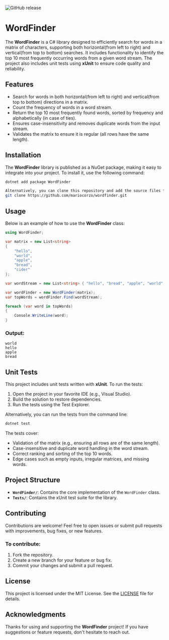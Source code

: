 ![GitHub release](https://img.shields.io/github/v/release/mariocorzo/MDCWordFinder)

# WordFinder

The **WordFinder** is a C# library designed to efficiently search for words in a matrix of characters, supporting both horizontal(from left to right) and vertical(from top to bottom) searches. It includes functionality to identify the top 10 most frequently occurring words from a given word stream. The project also includes unit tests using **xUnit** to ensure code quality and reliability.

## Features

- Search for words in both horizontal(from left to right) and vertical(from top to bottom) directions in a matrix.
- Count the frequency of words in a word stream.
- Return the top 10 most frequently found words, sorted by frequency and alphabetically (in case of ties).
- Ensures case-insensitivity and removes duplicate words from the input stream.
- Validates the matrix to ensure it is regular (all rows have the same length).

## Installation

The **WordFinder** library is published as a NuGet package, making it easy to integrate into your project. To install it, use the following command:

```bash
dotnet add package WordFinder

Alternatively, you can clone this repository and add the source files to your project.
git clone https://github.com/mariocorzo/wordfinder.git
```

## Usage

Below is an example of how to use the **WordFinder** class:

```csharp
using WordFinder;

var matrix = new List<string>
{
    "hello",
    "world",
    "apple",
    "bread",
    "cider"
};

var wordStream = new List<string> { "hello", "bread", "apple", "world", "world" };

var wordFinder = new WordFinder(matrix);
var topWords = wordFinder.Find(wordStream);

foreach (var word in topWords)
{
    Console.WriteLine(word);
}
```

### Output:
```
world
hello
apple
bread
```

## Unit Tests

This project includes unit tests written with **xUnit**. To run the tests:

1. Open the project in your favorite IDE (e.g., Visual Studio).
2. Build the solution to restore dependencies.
3. Run the tests using the Test Explorer.

Alternatively, you can run the tests from the command line:

```bash
dotnet test
```

The tests cover:

- Validation of the matrix (e.g., ensuring all rows are of the same length).
- Case-insensitive and duplicate word handling in the word stream.
- Correct ranking and sorting of the top 10 words.
- Edge cases such as empty inputs, irregular matrices, and missing words.

## Project Structure

- **`WordFinder/`**: Contains the core implementation of the `WordFinder` class.
- **`Tests/`**: Contains the xUnit test suite for the library.

## Contributing

Contributions are welcome! Feel free to open issues or submit pull requests with improvements, bug fixes, or new features.

### To contribute:
1. Fork the repository.
2. Create a new branch for your feature or bug fix.
3. Commit your changes and submit a pull request.

## License

This project is licensed under the MIT License. See the [LICENSE](LICENSE) file for details.

## Acknowledgments

Thanks for using and supporting the **WordFinder** project! If you have suggestions or feature requests, don't hesitate to reach out.

